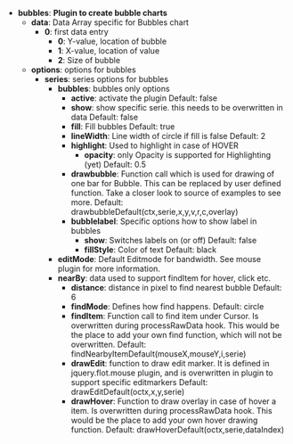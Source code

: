 * <strong>bubbles</strong>: <strong>Plugin to create bubble charts</strong>
	* <strong>data</strong>: Data Array specific for Bubbles chart
		* <strong>0</strong>: first data entry	
			* <strong>0</strong>: Y-value, location of bubble
			* <strong>1</strong>: X-value, location of value
			* <strong>2</strong>: Size of bubble
	* <strong>options</strong>: options for bubbles
		* <strong>series</strong>: series options for bubbles
			* <strong>bubbles</strong>: bubbles only options
				* <strong>active</strong>: activate the plugin
					Default: false
				* <strong>show</strong>: show specific serie. this needs to be overwritten in data
					Default: false
				* <strong>fill</strong>: Fill bubbles
					Default: true
				* <strong>lineWidth</strong>: Line width of circle if fill is false
					Default: 2
				* <strong>highlight</strong>: Used to highlight in case of HOVER
					* <strong>opacity</strong>: only Opacity is supported for Highlighting (yet)
						Default: 0.5
				* <strong>drawbubble</strong>: Function call which is used for drawing of one bar for Bubble. This can be replaced by user defined function. Take a closer look to source of examples to see more.
					Default:  drawbubbleDefault(ctx,serie,x,y,v,r,c,overlay)
				* <strong>bubblelabel</strong>: Specific options how to show label in bubbles
					* <strong>show</strong>: Switches labels on (or off)
						Default: false
					* <strong>fillStyle</strong>: Color of text
						Default: black
			* <strong>editMode</strong>: Default Editmode for bandwidth. See mouse plugin for more information.
			* <strong>nearBy</strong>: data used to support findItem for hover, click etc.
				* <strong>distance</strong>: distance in pixel to find nearest bubble
					Default: 6
				* <strong>findMode</strong>: Defines how find happens.
					Default: circle
				* <strong>findItem</strong>: Function call to find item under Cursor. Is overwritten during processRawData hook. This would be the place to add your own find function, which will not be overwritten.
					Default:  findNearbyItemDefault(mouseX,mouseY,i,serie)
				* <strong>drawEdit</strong>: function to draw edit marker. It is defined in jquery.flot.mouse plugin, and is overwritten in plugin to support specific editmarkers
					Default:  drawEditDefault(octx,x,y,serie)
				* <strong>drawHover</strong>: Function to draw overlay in case of hover a item. Is overwritten during processRawData hook. This would be the place to add your own hover drawing function.
					Default:  drawHoverDefault(octx,serie,dataIndex)
